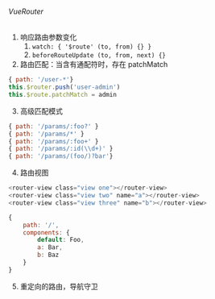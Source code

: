###### VueRouter
1. 响应路由参数变化
	1. `watch: { '$route' (to, from) {} }`
	2. `beforeRouteUpdate (to, from, next) {}`
2. 路由匹配：当含有通配符时，存在 patchMatch
```js
{ path: '/user-*'}
this.$router.push('user-admin')
this.$route.patchMatch = admin
```
3. 高级匹配模式
```js
{ path: '/params/:foo?' }
{ path: '/params/*' }
{ path: '/params/:foo+' }
{ path: '/params/:id(\\d+)' }
{ path: '/params/(foo/)?bar'}
```
4. 路由视图
```js
<router-view class="view one"></router-view>  
<router-view class="view two" name="a"></router-view>  
<router-view class="view three" name="b"></router-view>

{  
	path: '/',  
	components: {  
		default: Foo,  
		a: Bar,  
		b: Baz  
	}  
}
```
5. 重定向的路由，导航守卫